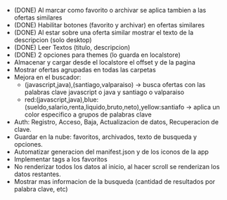 * (DONE) Al marcar como favorito o archivar se aplica tambien a las ofertas similares
* (DONE) Habilitar botones (favorito y archivar) en ofertas similares
* (DONE) Al estar sobre una oferta similar mostrar el texto de la descripcion (solo desktop)
* (DONE) Leer Textos (titulo, descripcion)
* (DONE) 2 opciones para themes (lo guarda en localstore)
* Almacenar y cargar desde el localstore el offset y de la pagina
* Mostrar ofertas agrupadas en todas las carpetas
* Mejora en el buscador:
    * (javascript,java),(santiago,valparaiso) -> busca ofertas con las palabras clave javascript o java y santiago o valparaiso
    * red:(javascript,java),blue:(sueldo,salario,renta,liquido,bruto,neto),yellow:santiafo -> aplica un color especifico a grupos de palabras clave
* Auth: Registro, Acceso, Baja, Actualizacion de datos, Recuperacion de clave.
* Guardar en la nube: favoritos, archivados, texto de busqueda y opciones.
* Automatizar generacion del manifest.json y de los iconos de la app
* Implementar tags a los favoritos
* No renderizar todos los datos al inicio, al hacer scroll se renderizan los datos restantes.
* Mostrar mas informacion de la busqueda (cantidad de resultados por palabra clave, etc)